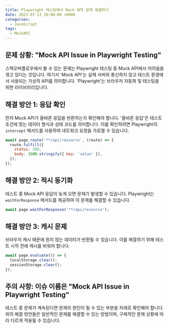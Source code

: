 ```yaml
---
title: Playwright 테스팅에서 Mock API 문제 해결하기
date: 2023-07-13 20:00:00 +0900
categories:
  - JavaScript
tags:
  - MockAPI
---
```


## 문제 상황: "Mock API Issue in Playwright Testing"

스택오버플로우에서 볼 수 있는 문제는 Playwright 테스팅 중 Mock API에서 어려움을 겪고 있다는 것입니다. 여기서 'Mock API'는 실제 서버와 통신하지 않고 테스트 환경에서 사용되는 가상의 API를 의미합니다. 'Playwright'는 브라우저 자동화 및 테스팅을 위한 라이브러리입니다.

## 해결 방안 1: 응답 확인

먼저 Mock API가 올바른 응답을 반환하는지 확인해야 합니다. '올바른 응답'은 테스트 조건에 맞는 데이터 형식과 상태 코드를 의미합니다. 이를 확인하려면 Playwright의 `intercept` 메서드를 사용하여 네트워크 요청을 가로챌 수 있습니다.

```javascript
await page.route('**/api/resource', (route) => {
  route.fulfill({
    status: 200,
    body: JSON.stringify({ key: 'value' }),
  });
});
```

## 해결 방안 2: 적시 동기화

테스트 중 Mock API 응답이 늦게 오면 문제가 발생할 수 있습니다. Playwright는 `waitForResponse` 메서드를 제공하여 이 문제를 해결할 수 있습니다.

```javascript
await page.waitForResponse('**/api/resource');
```

## 해결 방안 3: 캐시 문제

브라우저 캐시 때문에 원치 않는 데이터가 반환될 수 있습니다. 이를 해결하기 위해 테스트 시작 전에 캐시를 비워야 합니다.

```javascript
await page.evaluate(() => {
  localStorage.clear();
  sessionStorage.clear();
});
```

## 주의 사항: 이슈 이름은 "Mock API Issue in Playwright Testing"

테스트 중 문제가 계속된다면 문제의 원인이 될 수 있는 부분을 차례로 확인해야 합니다. 위의 해결 방안들은 일반적인 문제를 해결할 수 있는 방법이며, 구체적인 문제 상황에 따라 다르게 적용될 수 있습니다.